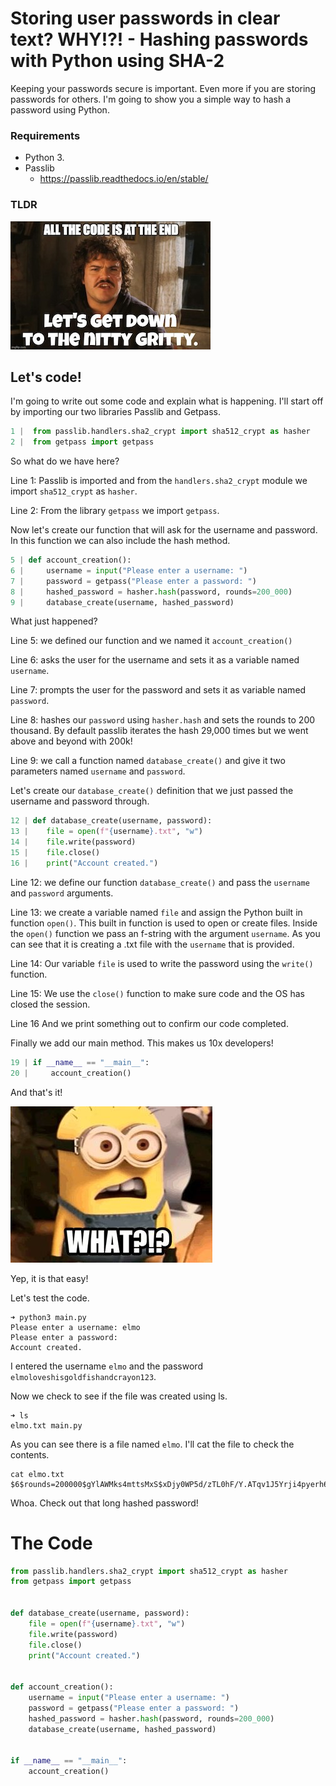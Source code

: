 # Storing user passwords in clear text? WHY!?! - Hashing passwords with Python using SHA-2

Keeping your passwords secure is important. Even more if you
are storing passwords for others. I'm going to show you a simple way to hash a password using Python.

### Requirements
- Python 3. 
- Passlib 
  - https://passlib.readthedocs.io/en/stable/

### TLDR
![alt text](https://github.com/applericky/hasher/blob/main/images/codeisnittygritty.jpeg?raw=true)

## Let's code!

I'm going to write out some code and explain what is happening.
I'll start off by importing our two libraries Passlib and Getpass.
```python
1 |  from passlib.handlers.sha2_crypt import sha512_crypt as hasher
2 |  from getpass import getpass
```

So what do we have here? 

Line 1: Passlib is imported and from the ```handlers.sha2_crypt``` module we import ```sha512_crypt```
as ```hasher```.   

Line 2: From the library ```getpass```  we import ```getpass```.


Now let's create our function that will ask for the username and password. In this function we can also 
include the hash method.

```python
5 | def account_creation():
6 |     username = input("Please enter a username: ")
7 |     password = getpass("Please enter a password: ")
8 |     hashed_password = hasher.hash(password, rounds=200_000)
9 |     database_create(username, hashed_password)
```

What just happened?

Line 5: we defined our function and we named it ```account_creation()```

Line 6: asks the user for the username and sets it as a variable named ```username```.

Line 7: prompts the user for the password and sets it as variable named ```password```.

Line 8: hashes our ```password``` using ```hasher.hash``` and sets the rounds to 200 thousand. By default passlib
iterates the hash 29,000 times but we went above and beyond with 200k!

Line 9: we call a function named ```database_create()``` and give it two parameters named ```username``` and ```password```.


Let's create our ```database_create()``` definition that we just passed the username and password through. 

```python
12 | def database_create(username, password):
13 |    file = open(f"{username}.txt", "w")
14 |    file.write(password)
15 |    file.close()
16 |    print("Account created.")
```

Line 12: we define our function ```database_create()``` and pass the ```username``` and ```password``` arguments.

Line 13: we create a variable named ```file``` and assign the Python built in function ```open()```. 
This built in function is used to open or create files. Inside the ```open()``` function we pass an f-string with the 
argument ```username```. As you can see that it is creating a .txt file with the ```username``` that is provided.

Line 14: Our variable ```file``` is used to write the password using the ```write()``` function.

Line 15: We use the ```close()``` function to make sure code and the OS has closed the session.

Line 16 And we print something out to confirm our code completed.

Finally we add our main method. This makes us 10x developers!
```python
19 | if __name__ == "__main__":
20 |     account_creation()
```


And that's it! 

![alt text](https://github.com/applericky/hasher/blob/main/images/what%3F.jpeg?raw=true)

Yep, it is that easy!

Let's test the code.
```shell
➜ python3 main.py
Please enter a username: elmo
Please enter a password:
Account created.
````
I entered the username ```elmo``` and the password ```elmoloveshisgoldfishandcrayon123```.

Now we check to see if the file was created using ls.


```shell
➜ ls 
elmo.txt main.py
````
As you can see there is a file named ```elmo```. I'll cat the file to check the contents.

```shell
cat elmo.txt
$6$rounds=200000$gYlAWMks4mttsMxS$xDjy0WP5d/zTL0hF/Y.ATqv1J5Yrji4pyerh6znnie01qKdMmAXrzqg7FV.9XtKHiGN/5p3aHsglCg2mA3kVY0%
```

Whoa. Check out that long hashed password!

# The Code

```python
from passlib.handlers.sha2_crypt import sha512_crypt as hasher
from getpass import getpass


def database_create(username, password):
    file = open(f"{username}.txt", "w")
    file.write(password)
    file.close()
    print("Account created.")


def account_creation():
    username = input("Please enter a username: ")
    password = getpass("Please enter a password: ")
    hashed_password = hasher.hash(password, rounds=200_000)
    database_create(username, hashed_password)


if __name__ == "__main__":
    account_creation()
```